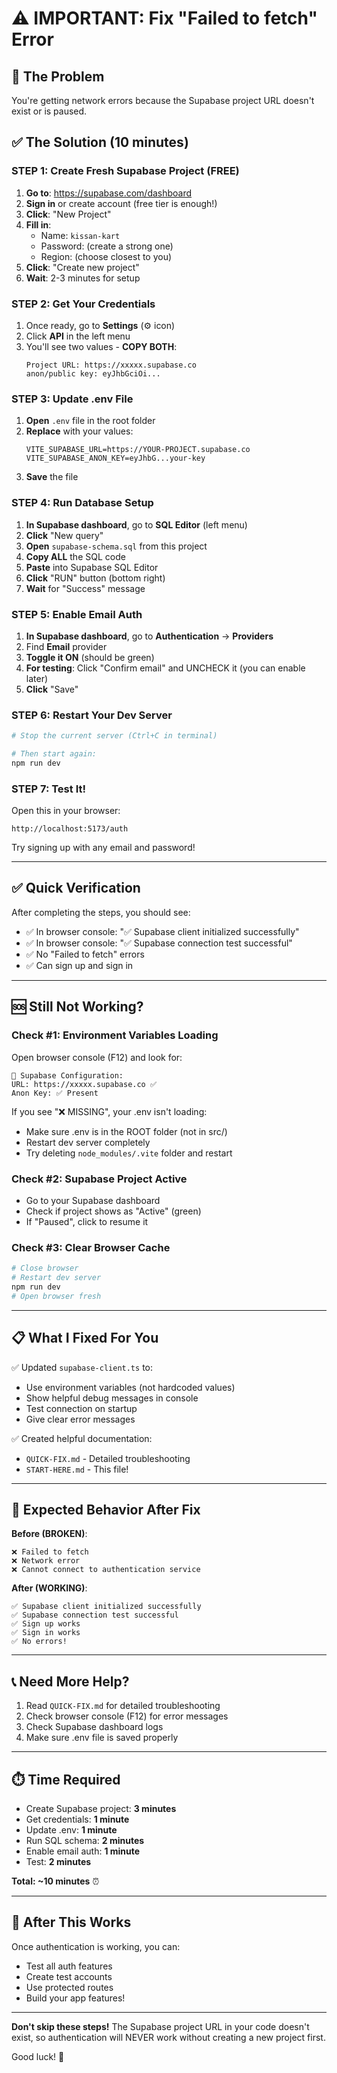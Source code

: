 # ⚠️ IMPORTANT: Fix "Failed to fetch" Error

## 🔴 The Problem
You're getting network errors because the Supabase project URL doesn't exist or is paused.

## ✅ The Solution (10 minutes)

### STEP 1: Create Fresh Supabase Project (FREE)

1. **Go to**: https://supabase.com/dashboard
2. **Sign in** or create account (free tier is enough!)
3. **Click**: "New Project"
4. **Fill in**:
   - Name: `kissan-kart`
   - Password: (create a strong one)
   - Region: (choose closest to you)
5. **Click**: "Create new project"
6. **Wait**: 2-3 minutes for setup

### STEP 2: Get Your Credentials

1. Once ready, go to **Settings** (⚙️ icon)
2. Click **API** in the left menu
3. You'll see two values - **COPY BOTH**:
   ```
   Project URL: https://xxxxx.supabase.co
   anon/public key: eyJhbGciOi...
   ```

### STEP 3: Update .env File

1. **Open** `.env` file in the root folder
2. **Replace** with your values:
   ```env
   VITE_SUPABASE_URL=https://YOUR-PROJECT.supabase.co
   VITE_SUPABASE_ANON_KEY=eyJhbG...your-key
   ```
3. **Save** the file

### STEP 4: Run Database Setup

1. **In Supabase dashboard**, go to **SQL Editor** (left menu)
2. **Click** "New query"
3. **Open** `supabase-schema.sql` from this project
4. **Copy ALL** the SQL code
5. **Paste** into Supabase SQL Editor
6. **Click** "RUN" button (bottom right)
7. **Wait** for "Success" message

### STEP 5: Enable Email Auth

1. **In Supabase dashboard**, go to **Authentication** → **Providers**
2. Find **Email** provider
3. **Toggle it ON** (should be green)
4. **For testing**: Click "Confirm email" and UNCHECK it (you can enable later)
5. **Click** "Save"

### STEP 6: Restart Your Dev Server

```bash
# Stop the current server (Ctrl+C in terminal)

# Then start again:
npm run dev
```

### STEP 7: Test It!

Open this in your browser:
```
http://localhost:5173/auth
```

Try signing up with any email and password!

---

## ✅ Quick Verification

After completing the steps, you should see:

- ✅ In browser console: "✅ Supabase client initialized successfully"
- ✅ In browser console: "✅ Supabase connection test successful"
- ✅ No "Failed to fetch" errors
- ✅ Can sign up and sign in

---

## 🆘 Still Not Working?

### Check #1: Environment Variables Loading

Open browser console (F12) and look for:
```
🔧 Supabase Configuration:
URL: https://xxxxx.supabase.co ✅
Anon Key: ✅ Present
```

If you see "❌ MISSING", your .env isn't loading:
- Make sure .env is in the ROOT folder (not in src/)
- Restart dev server completely
- Try deleting `node_modules/.vite` folder and restart

### Check #2: Supabase Project Active

- Go to your Supabase dashboard
- Check if project shows as "Active" (green)
- If "Paused", click to resume it

### Check #3: Clear Browser Cache

```bash
# Close browser
# Restart dev server
npm run dev
# Open browser fresh
```

---

## 📋 What I Fixed For You

✅ Updated `supabase-client.ts` to:
- Use environment variables (not hardcoded values)
- Show helpful debug messages in console
- Test connection on startup
- Give clear error messages

✅ Created helpful documentation:
- `QUICK-FIX.md` - Detailed troubleshooting
- `START-HERE.md` - This file!

---

## 🎯 Expected Behavior After Fix

**Before (BROKEN)**:
```
❌ Failed to fetch
❌ Network error
❌ Cannot connect to authentication service
```

**After (WORKING)**:
```
✅ Supabase client initialized successfully
✅ Supabase connection test successful
✅ Sign up works
✅ Sign in works
✅ No errors!
```

---

## 📞 Need More Help?

1. Read `QUICK-FIX.md` for detailed troubleshooting
2. Check browser console (F12) for error messages
3. Check Supabase dashboard logs
4. Make sure .env file is saved properly

---

## ⏱️ Time Required

- Create Supabase project: **3 minutes**
- Get credentials: **1 minute**
- Update .env: **1 minute**
- Run SQL schema: **2 minutes**
- Enable email auth: **1 minute**
- Test: **2 minutes**

**Total: ~10 minutes** ⏰

---

## 🚀 After This Works

Once authentication is working, you can:
- Test all auth features
- Create test accounts
- Use protected routes
- Build your app features!

---

**Don't skip these steps!** The Supabase project URL in your code doesn't exist, so authentication will NEVER work without creating a new project first.

Good luck! 🎉

